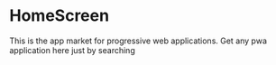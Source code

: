 # HomeScreen
This is the app market for progressive web applications. Get any pwa application here just by searching
